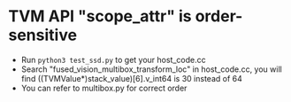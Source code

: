 # TVM API "scope_attr" is order-sensitive
* Run <code>python3 test_ssd.py</code> to get your host_code.cc
* Search "fused_vision_multibox_transform_loc" in host_code.cc, you will find ((TVMValue*)stack_value)[6].v_int64 is 30 instead of 64
* You can refer to multibox.py for correct order
